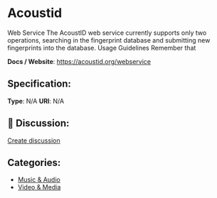 # Acoustid


Web Service The AcoustID web service currently supports only two operations, searching in the fingerprint database and submitting new fingerprints into the database. Usage Guidelines Remember that

**Docs / Website**: https://acoustid.org/webservice

## Specification:
**Type**:  N/A 
**URI**:  N/A 

## 💬 Discussion:
[Create discussion](https://github.com/apis-list/apis-list/discussions/new)

## Categories:
- [Music & Audio](https://github.com/apis-list/apis-list#music-and-audio)
- [Video & Media](https://github.com/apis-list/apis-list#video-and-media)




